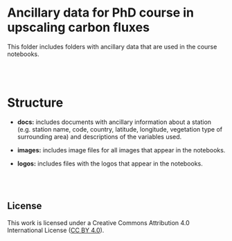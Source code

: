 # Ancillary data for PhD course in upscaling carbon fluxes
This folder includes folders with ancillary data that are used in the course notebooks.

<br>
<br>

# Structure

* **docs:** includes documents with ancillary information about a station (e.g. station name, code, country, latitude, longitude, vegetation type of surrounding area) and descriptions of the variables used.

* **images:** includes image files for all images that appear in the notebooks.

* **logos:** includes files with the logos that appear in the notebooks.

<br>
<br>


## License
This work is licensed under a
Creative Commons Attribution 4.0 International License ([CC BY 4.0](http://creativecommons.org/licenses/by/4.0/)).
